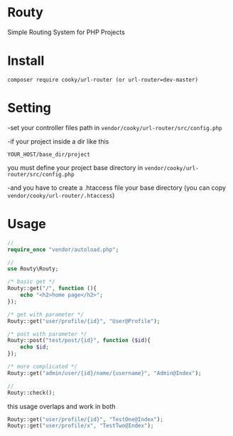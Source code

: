 # Routy
Simple Routing System for PHP Projects

# Install
```
composer require cooky/url-router (or url-router=dev-master)
```

# Setting
-set your controller files path in `vendor/cooky/url-router/src/config.php`

-if your project inside a dir like this
```
YOUR_HOST/base_dir/project
```
you must define your project base directory in `vendor/cooky/url-router/src/config.php`

-and you have to create a .htaccess file your base directory (you can copy `vendor/cooky/url-router/.htaccess`)
# Usage
```php
//
require_once "vendor/autoload.php";

//
use Routy\Routy;

/* basic get */
Routy::get("/", function (){
    echo "<h2>home page</h2>";
});

/* get with parameter */
Routy::get("user/profile/{id}", "User@Profile");

/* post with parameter */
Routy::post("test/post/{id}", function ($id){
    echo $id;
});

/* more complicated */
Routy::get("admin/user/{id}/name/{username}", "Admin@Index");

//
Routy::check();
```

this usage overlaps and work in both
```php
Routy::get("user/profile/{id}", "TestOne@Index");
Routy::get("user/profile/x", "TestTwo@Index");
```


